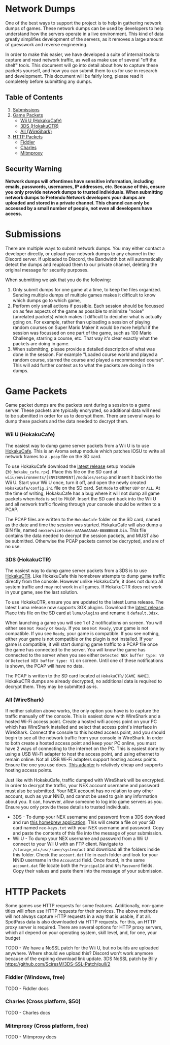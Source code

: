 # Network Dumps
One of the best ways to support the project is to help in gathering network dumps of games. These network dumps can be used by developers to help understand how the servers operate in a live environment. This kind of data greatly simplifies development of the servers, as it removes a large amount of guesswork and reverse engineering.

In order to make this easier, we have developed a suite of internal tools to capture and read network traffic, as well as make use of several "off the shelf" tools. This document will go into detail about how to capture these packets yourself, and how you can submit them to us for use in research and development. This document will be fairly long, please read it completely before submitting any dumps.

## Table of Contents
1. [Submissions](#submissions)
2. [Game Packets](#game-packets)
	- [Wii U (HokakuCafe)](#wii-u-hokakucafe)
	- [3DS (HokakuCTR)](#3ds-hokakuctr)
	- [All (WireShark)](#all-wireshark)
3. [HTTP Packets](#http-packets)
	- [Fiddler](#fiddler-windows-free)
	- [Charles](#charles-cross-platform-50)
	- [Mitmproxy](#mitmproxy-cross-platform-free)

<div class="tip red">
	<h2>Security Warning</h2>
	<strong>Network dumps will oftentimes have sensitive information, including emails, passwords, usernames, IP addresses, etc. Because of this, ensure you only provide network dumps to trusted individuals. When submitting network dumps to Pretendo Network developers your dumps are uploaded and stored in a private channel. This channel can only be accessed by a small number of people, not even all developers have access.</strong>
</div>

# Submissions
There are multiple ways to submit network dumps. You may either contact a developer directly, or upload your network dumps to any channel in the Discord server. If uploaded to Discord, the Bandwidth bot will automatically detect the dumps and reupload them to our private channel, deleting the original message for security purposes.

When submitting we ask that you do the following:

1. Only submit dumps for one game at a time, to keep the files organized. Sending multiple dumps of multiple games makes it difficult to know which dumps go to which game,
2. Perform only small actions if possible. Each session should be focussed on as few aspects of the game as possible to minimize "noise" (unrelated packets) which makes it difficult to decipher what is actually going on. For example, rather than uploading a session of playing random courses on Super Mario Maker it would be more helpful if the session was focussed on one part of the game, such as 100 Mario Challenge, starring a course, etc. That way it's clear exactly what the packets are doing in game.
3. When submitting, please provide a detailed description of what was done in the session. For example "Loaded course world and played a random course, starred the course and played a recommended course". This will add further context as to what the packets are doing in the dumps.

# Game Packets
Game packet dumps are the packets sent during a session to a game server. These packets are typically encrypted, so additional data will need to be submitted in order for us to decrypt them. There are several ways to dump these packets and the data needed to decrypt them.

### Wii U (HokakuCafe)
The easiest way to dump game server packets from a Wii U is to use [HokakuCafe](https://github.com/PretendoNetwork/HokakuCafe). This is an Aroma setup module which patches IOSU to write all network frames to a `.pcap` file on the SD card.

To use HokakuCafe download the [latest release](https://github.com/PretendoNetwork/HokakuCafe/releases/latest) setup module (`30_hokaku_cafe.rpx`). Place this file on the SD card at `wiiu/environments/[ENVIRONMENT]/modules/setup` and insert it back into the Wii U. Start your Wii U once, turn it off, and open the newly created `HokakuCafe/config.ini` file on the SD card. Set `Mode` to either `UDP` or `ALL`. At the time of writing, HokakuCafe has a bug where it will not dump all game packets when `Mode` is set to `PRUDP`. Insert the SD card back into the Wii U and all network traffic flowing through your console should be written to a PCAP.

The PCAP files are written to the `HokakuCafe` folder on the SD card, named as the date and time the session was started. HokakuCafe will also dump a BIN file, named `nexServiceToken-AAAAAAAAAA-BBBBBBBB.bin`. This file contains the data needed to decrypt the session packets, and MUST also be submitted. Otherwise the PCAP packets cannot be decrypted, and are of no use.

### 3DS (HokakuCTR)
The easiest way to dump game server packets from a 3DS is to use [HokakuCTR](https://github.com/PretendoNetwork/HokakuCTR). Like HokakuCafe this homebrew attempts to dump game traffic directly from the console. However unlike HokakuCafe, it does not dump all system traffic and may not work in all games. If HokakuCTR does not work in your game, see the last solution.

To use HokakuCTR, ensure you are updated to the latest Luma release. The latest Luma release now supports 3GX plugins. Download the [latest release](https://github.com/PretendoNetwork/HokakuCTR/releases/latest). Place this file on the SD card at `luma/plugins` and rename it `default.3dsx`.

When launching a game you will see 1 of 2 notifications on screen. You will either see `Not Ready` or `Ready`. If you see `Not Ready`, your game is not compatible. If you see `Ready`, your game is compatible. If you see nothing, either your game is not compatible or the plugin is not installed. If your game is compatible, it will start dumping game traffic to a PCAP file once the game has connected to the server. You will know the game has connected to the server when you see either `Detected NEX buffer type: V0` or `Detected NEX buffer type: V1` on screen. Until one of these notifications is shown, the PCAP will have no data.

The PCAP is written to the SD card located at `HokakuCTR/[GAME NAME]`. HokakuCTR dumps are already decrypted, no additional data is required to decrypt them. They may be submitted as-is.

### All (WireShark)
If neither solution above works, the only option you have is to capture the traffic manually off the console. This is easiest done with WireShark and a hosted Wi-Fi access point. Create a hosted wifi access point on your PC which has WireShark installed and select that access point's interface in WireShark. Connect the console to this hosted access point, and you should begin to see all the network traffic from your console in WireShark. In order to both create a hosted access point and keep your PC online, you must have 2 ways of connecting to the internet on the PC. This is easiest done by using a USB Wi-Fi adapter to host the access point, and using ethernet to remain online. Not all USB Wi-Fi adapters support hosting access points. Ensure the one you use does. [This adapter](https://www.amazon.com/dp/B07C9TYDR4) is relatively cheap and supports hosting access points.

Just like with HokakuCafe, traffic dumped with WireShark will be encrypted. In order to decrypt the traffic, your NEX account username and password must also be submitted. Your NEX account has no relation to any other account, such as your NNID, and cannot be used to gain any information about you. It can, however, allow someone to log into game servers as you. Ensure you only provide these details to trusted individuals.

- 3DS - To dump your NEX username and password from a 3DS download and run [this homebrew application](https://9net.org/~stary/get_3ds_pid_password.3dsx). This will create a file on your SD card named `nex-keys.txt` with your NEX username and password. Copy and paste the contents of this file into the message of your submission.
- Wii U - To dump your NEX username and password from a Wii U connect to your Wii U with an FTP client. Navigate to `/storage_mlc/usr/save/system/act` and download all the folders inside this folder. Check the `account.dat` file in each folder and look for your NNID username in the `AccountId` field. Once found, in the same `account.dat` file locate both the `PrincipalId` and `NfsPassword` fields. Copy their values and paste them into the message of your submission.

# HTTP Packets
Some games use HTTP requests for some features. Additionally, non-game titles will often use HTTP requests for their services. The above methods will not always capture HTTP requests in a way that is usable, if at all. SpotPass data is also downloaded via HTTP requests. For this, an HTTP proxy server is required. There are several options for HTTP proxy servers, which all depend on your operating system, skill level, and, for one, your budget

TODO - We have a NoSSL patch for the Wii U, but no builds are uploaded anywhere. Where should we upload this? Discord won't work anymore because of the expiring download link update. 3DS NoSSL patch by Billy https://github.com/SciresM/3DS-SSL-Patch/pull/2

### Fiddler (Windows, free)
TODO - Fiddler docs

### Charles (Cross platform, $50)
TODO - Charles docs

### Mitmproxy (Cross platform, free)
TODO - Mitmproxy docs

